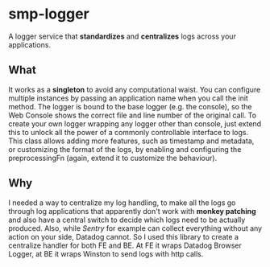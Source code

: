 # smp-logger

A logger service that **standardizes** and **centralizes** logs across your applications.

## What

It works as a **singleton** to avoid any computational waist.
You can configure multiple instances by passing an application name when you call the init method.
The logger is bound to the base logger (e.g. the console), so the Web Console shows the correct file and line number of the original call.
To create your own logger wrapping any logger other than console, just extend this to unlock all the power of a commonly controllable interface to logs.
This class allows adding more features, such as timestamp and metadata, or customizing the format of the logs, by enabling and configuring the preprocessingFn (again, extend it to customize the behaviour).

## Why

I needed a way to centralize my log handling, to make all the logs go through log applications that apparently don't work with **monkey patching** and also have a central switch to decide which logs need to be actually produced.
Also, while _Sentry_ for example can collect everything without any action on your side, Datadog cannot.
So I used this library to create a centralize handler for both FE and BE. At FE it wraps Datadog Browser Logger, at BE it wraps Winston to send logs with http calls.

